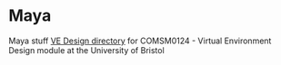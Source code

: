 # Maya
Maya stuff
[VE Design directory](https://github.com/Pentagram-45/Maya/tree/main/VE%20Design) for COMSM0124 - Virtual Environment Design module at the University of Bristol


